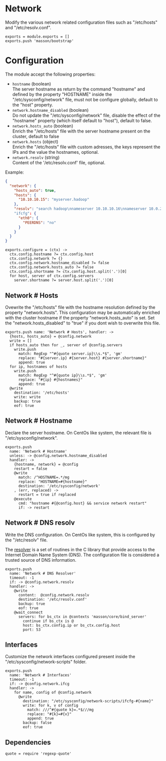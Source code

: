 
# Network

Modify the various network related configuration files such as
"/etc/hosts" and "/etc/resolv.conf".

    exports = module.exports = []
    exports.push 'masson/bootstrap'

# Configuration

The module accept the following properties:

*   `hostname` (boolean)   
    The server hostname as return by the command "hostname" and defined by the 
    property "HOSTNAME" inside the "/etc/sysconfig/network" file, must not be 
    configure globally, default to the "host" property.   
*   `network.hostname_disabled` (boolean)   
    Do not update the "/etc/sysconfig/network" file, disable the effect of the
    "hostname" property (which itself default to "host"), 
    default to false.   
*   `network.hosts_auto` (boolean)   
    Enrich the "/etc/hosts" file with the server hostname present on 
    the cluster, default to false   
*   `network.hosts` (object)   
    Enrich the "/etc/hosts" file with custom adresses, the keys represent the 
    IPs and the value the hostnames, optional.   
*   `network.resolv` (string)   
    Content of the '/etc/resolv.conf' file, optional.   

Example:

```json
{
  "network": {
    "hosts_auto": true,
    "hosts": {
      "10.10.10.15": "myserver.hadoop"
    },
    "resolv": "search hadoop\nnameserver 10.10.10.16\nnameserver 10.0.2.3"
    "ifcfg": {
      "eth0": {
        "PEERDNS": "no"
      }
    }
  }
}
```

    exports.configure = (ctx) ->
      ctx.config.hostname ?= ctx.config.host
      ctx.config.network ?= {}
      ctx.config.network.hostname_disabled ?= false
      ctx.config.network.hosts_auto ?= false
      ctx.config.shortname ?= ctx.config.host.split('.')[0]
      for host, server of ctx.config.servers
        server.shortname ?= server.host.split('.')[0]

## Network # Hosts

Ovewrite the "/etc/hosts" file with the hostname resolution defined 
by the property "network.hosts". This configuration may be automatically
enriched with the cluster hostname if the property "network.hosts_auto" is
set. Set the "network.hosts_disabled" to "true" if you dont wish to overwrite
this file.

    exports.push name: 'Network # Hosts', handler: ->
      {hosts, hosts_auto} = @config.network
      write = []
      if hosts_auto then for _, server of @config.servers
        write.push 
          match: RegExp "^#{quote server.ip}\\s.*$", 'gm'
          replace: "#{server.ip} #{server.host} #{server.shortname}"
          append: true
      for ip, hostnames of hosts
        write.push 
          match: RegExp "^#{quote ip}\\s.*$", 'gm'
          replace: "#{ip} #{hostnames}"
          append: true
      @write
        destination: '/etc/hosts'
        write: write
        backup: true
        eof: true

## Network # Hostname

Declare the server hostname. On CentOs like system, the 
relevant file is "/etc/sysconfig/network".

    exports.push
      name: 'Network # Hostname'
      unless: -> @config.network.hostname_disabled
      handler: ->
        {hostname, network} = @config
        restart = false
        @write
          match: /^HOSTNAME=.*/mg
          replace: "HOSTNAME=#{hostname}"
          destination: '/etc/sysconfig/network'
        , (err, replaced) ->
          restart = true if replaced
        @execute
          cmd: "hostname #{@config.host} && service network restart"
          if: -> restart

## Network # DNS resolv

Write the DNS configuration. On CentOs like system, this is configured 
by the "/etc/resolv" file.

The [resolver](http://man7.org/linux/man-pages/man5/resolver.5.html) 
is a set of routines in the C library that provide
access to the Internet Domain Name System (DNS). The
configuration file is considered a trusted source of DNS information.

    exports.push
      name: 'Network # DNS Resolver'
      timeout: -1
      if: -> @config.network.resolv
      handler: ->
        @write
          content:  @config.network.resolv
          destination: '/etc/resolv.conf'
          backup: true
          eof: true
        @wait_connect
          servers: for bs_ctx in @contexts 'masson/core/bind_server'
            continue if bs_ctx is @
            host: bs_ctx.config.ip or bs_ctx.config.host
            port: 53

## Interfaces

Customize the network interfaces configured present inside the
"/etc/sysconfig/network-scripts" folder.

    exports.push
      name: 'Network # Interfaces'
      timeout: -1
      if: -> @config.network.ifcg
      handler: ->
        for name, config of @config.network
          @write
            destination: "/etc/sysconfig/network-scripts/ifcfg-#{name}"
            write: for k, v of config
              match: ///^#{quote k}=.*$///mg
              replace: "#{k}=#{v}"
              append: true
            backup: false
            eof: true

## Dependencies

    quote = require 'regexp-quote'
